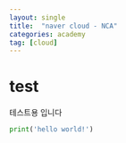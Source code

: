 ```yaml
---
layout: single
title:  "naver cloud - NCA"
categories: academy
tag: [cloud]
---
```


# test
테스트용 입니다

```python
print('hello world!')
```